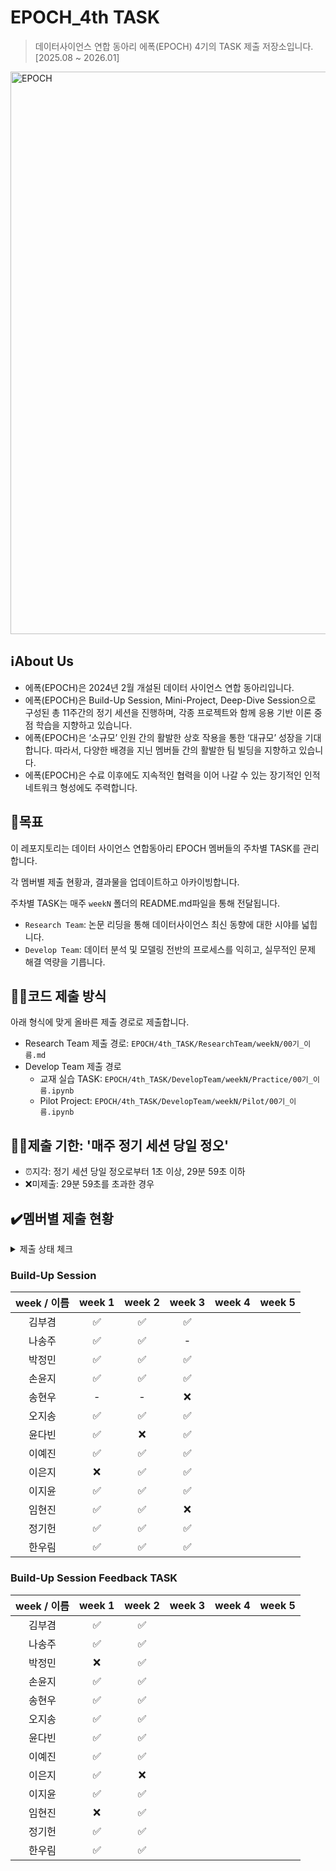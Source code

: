 # EPOCH_4th TASK
> 데이터사이언스 연합 동아리 에폭(EPOCH) 4기의 TASK 제출 저장소입니다. [2025.08 ~ 2026.01]

<img width="1600" height="900" alt="EPOCH" src="https://github.com/user-attachments/assets/2df0b2ea-d4ce-4045-a0a1-8df83f57769e" />

## ℹ️About Us
- 에폭(EPOCH)은 2024년 2월 개설된 데이터 사이언스 연합 동아리입니다.
- 에폭(EPOCH)은 Build-Up Session, Mini-Project, Deep-Dive Session으로 구성된 총 11주간의 정기 세션을 진행하며, 각종 프로젝트와 함께 응용 기반 이론 중점 학습을 지향하고 있습니다.
- 에폭(EPOCH)은 ‘소규모’ 인원 간의 활발한 상호 작용을 통한 ‘대규모’ 성장을 기대합니다. 따라서, 다양한 배경을 지닌 멤버들 간의 활발한 팀 빌딩을 지향하고 있습니다.
- 에폭(EPOCH)은 수료 이후에도 지속적인 협력을 이어 나갈 수 있는 장기적인 인적 네트워크 형성에도 주력합니다.


## 🥅목표
이 레포지토리는 데이터 사이언스 연합동아리 EPOCH 멤버들의 주차별 TASK를 관리합니다.

각 멤버별 제출 현황과, 결과물을 업데이트하고 아카이빙합니다.

주차별 TASK는 매주 `weekN` 폴더의 README.md파일을 통해 전달됩니다.

- `Research Team`: 논문 리딩을 통해 데이터사이언스 최신 동향에 대한 시야를 넓힙니다.
- `Develop Team`: 데이터 분석 및 모델링 전반의 프로세스를 익히고, 실무적인 문제 해결 역량을 기릅니다.

## ☝🏻코드 제출 방식
아래 형식에 맞게 올바른 제출 경로로 제출합니다.

- Research Team 제출 경로: `EPOCH/4th_TASK/ResearchTeam/weekN/00기_이름.md`
- Develop Team 제출 경로
  - 교재 실습 TASK: `EPOCH/4th_TASK/DevelopTeam/weekN/Practice/00기_이름.ipynb`
  - Pilot Project: `EPOCH/4th_TASK/DevelopTeam/weekN/Pilot/00기_이름.ipynb`

## ✌🏻제출 기한: '매주 정기 세션 당일 정오'
- ⏰지각: 정기 세션 당일 정오로부터 1초 이상, 29분 59초 이하
- ❌미제출: 29분 59초를 초과한 경우

## ✔️멤버별 제출 현황
<details>
<summary>제출 상태 체크</summary>
<div markdown="1">

- 제출 완료: ✅

- 지각 제출: ⏰

- 미제출: ❌
  
-  -: TASK 면제

</div>
</details>

### Build-Up Session
| week / 이름 | week 1 | week 2 | week 3 | week 4 | week 5 |
|:-----------:|:------:|:------:|:------:|:------:|:------:|
| 김부겸      | ✅     |  ✅   |   ✅   |        |        |
| 나송주      | ✅     |  ✅   |    -    |        |        |
| 박정민      | ✅     |  ✅   |   ✅   |        |        |
| 손윤지      | ✅     |  ✅   |   ✅   |        |        |
| 송현우      | -      |   -    |   ❌   |        |        |
| 오지송      | ✅     |  ✅   |   ✅   |        |        |
| 윤다빈      | ✅     |  ❌   |   ✅   |        |        |
| 이예진      | ✅     |  ✅   |   ✅   |        |        |
| 이은지      | ❌     |  ✅   |   ✅   |        |        |
| 이지윤      | ✅     |  ✅   |   ✅   |        |        |
| 임현진      | ✅     |  ✅   |   ❌   |        |        |
| 정기헌      | ✅     |  ✅   |   ✅   |        |        |
| 한우림      | ✅     |  ✅   |   ✅   |        |        |


### Build-Up Session Feedback TASK
| week / 이름 | week 1 | week 2 | week 3 | week 4 | week 5 |
|:-------------:|:------:|:------:|:------:|:------:|:------:|
| 김부겸        |   ✅   |   ✅   |        |        |        |
| 나송주        |   ✅   |   ✅     |        |        |        |
| 박정민        |   ❌   |   ✅   |        |        |        |
| 손윤지        |   ✅   |   ✅   |        |        |        |
| 송현우        |   ✅   |   ✅   |        |        |        |
| 오지송        |   ✅   |   ✅   |        |        |        |
| 윤다빈        |   ✅   |   ✅   |        |        |        |
| 이예진        |   ✅   |   ✅   |        |        |        |
| 이은지        |   ✅   |   ❌   |        |        |        |
| 이지윤        |   ✅   |   ✅   |        |        |        |
| 임현진        |   ❌   |   ✅   |        |        |        |
| 정기헌        |   ✅   |   ✅   |        |        |        |
| 한우림        |   ✅   |   ✅   |        |        |        |
